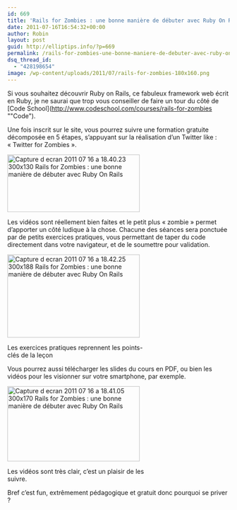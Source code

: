 ```yaml
---
id: 669
title: 'Rails for Zombies : une bonne manière de débuter avec Ruby On Rails'
date: 2011-07-16T16:54:32+00:00
author: Robin
layout: post
guid: http://elliptips.info/?p=669
permalink: /rails-for-zombies-une-bonne-maniere-de-debuter-avec-ruby-on-rails/
dsq_thread_id:
  - "428198654"
image: /wp-content/uploads/2011/07/rails-for-zombies-180x160.png
---
```

Si vous souhaitez découvrir Ruby on Rails, ce fabuleux framework web écrit en Ruby, je ne saurai que trop vous conseiller de faire un tour du côté de [Code School](http://www.codeschool.com/courses/rails-for-zombies ""Code").

Une fois inscrit sur le site, vous pourrez suivre une formation gratuite décomposée en 5 étapes, s’appuyant sur la réalisation d’un Twitter like : « Twitter for Zombies ».

[<img class="size-medium wp-image-672 aligncenter" title="Rails for Zombies" alt="Capture d ecran 2011 07 16 a 18.40.23 300x130 Rails for Zombies : une bonne manière de débuter avec Ruby On Rails" src="http://elliptips.info/wp-content/uploads/2011/07/Capture-d_ecran-2011-07-16-a-18.40.23-300x130.jpg" width="300" height="130" />](http://elliptips.info/wp-content/uploads/2011/07/Capture-d_ecran-2011-07-16-a-18.40.23.jpg)

Les vidéos sont réellement bien faites et le petit plus « zombie » permet d’apporter un côté ludique à la chose. Chacune des séances sera ponctuée par de petits exercices pratiques, vous permettant de taper du code directement dans votre navigateur, et de le soumettre pour validation.

<div id="attachment_673" style="width: 310px" class="wp-caption aligncenter">
  <a href="http://elliptips.info/wp-content/uploads/2011/07/Capture-d_ecran-2011-07-16-a-18.42.25.jpg"><img class="size-medium wp-image-673" title="Exercices pratiques Rails for Zombies" alt="Capture d ecran 2011 07 16 a 18.42.25 300x188 Rails for Zombies : une bonne manière de débuter avec Ruby On Rails" src="http://elliptips.info/wp-content/uploads/2011/07/Capture-d_ecran-2011-07-16-a-18.42.25-300x188.jpg" width="300" height="188" /></a>
  
  <p class="wp-caption-text">
    Les exercices pratiques reprennent les points-clés de la leçon
  </p>
</div>

Vous pourrez aussi télécharger les slides du cours en PDF, ou bien les vidéos pour les visionner sur votre smartphone, par exemple.

<div id="attachment_674" style="width: 310px" class="wp-caption aligncenter">
  <a href="http://elliptips.info/wp-content/uploads/2011/07/Capture-d_ecran-2011-07-16-a-18.41.05.jpg"><img class="size-medium wp-image-674" title="Vidéo Rails for Zombies" alt="Capture d ecran 2011 07 16 a 18.41.05 300x170 Rails for Zombies : une bonne manière de débuter avec Ruby On Rails" src="http://elliptips.info/wp-content/uploads/2011/07/Capture-d_ecran-2011-07-16-a-18.41.05-300x170.jpg" width="300" height="170" /></a>
  
  <p class="wp-caption-text">
    Les vidéos sont très clair, c’est un plaisir de les suivre.
  </p>
</div>

Bref c’est fun, extrêmement pédagogique et gratuit donc pourquoi se priver ?